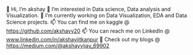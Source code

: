 👋 Hi, I’m akshay
👀 I’m interested in Data science, Data analysis and Visualization.
🌱 I’m currently working on Data Visualization, EDA and Data Science projects.
📫 You can find me on kaggle @ https://github.com/akshayv20
📫 You can reach me on LinkedIn @ www.linkedin.com/in/akshayiitkanpur 
👀 Check out my blogs @ https://medium.com/@akshayvijay_69902
